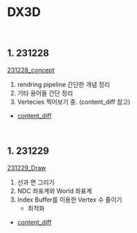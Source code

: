 # DX3D

<br>

## 1. 231228

[231228_concept](docu/231228_concept.md)

1. rendring pipeline 간단한 개념 정리
2. 기타 용어들 간단 정리
3. Vertecies 찍어보기 중. (content_diff 참고)


- [content_diff](https://github.com/VaVamVa/DX3D/commit/666f360970b153f77bf4441d536cf9d3c5185b2b)


<br>

## 1. 231229

[231229_Draw](docu/231229_Draw.md)

1. 선과 면 그리기
2. NDC 좌표계와 World 좌표계
3. Index Buffer를 이용한 Vertex 수 줄이기
    - 최적화

- [content_diff](https://github.com/VaVamVa/DX3D/commit/8c6f7a9fcd728711caabed01476bcf2a4c3256d5)

